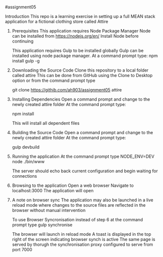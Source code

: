 #assignment05

Introduction
This repo is a learning exercise in setting up a full MEAN stack application for 
a fictional clothing store called Attire


1. Prerequisites
	This application requires Node Package Manager
	Node can be installed from https://nodejs.org/en/
	Install Node before continuing

	This application requires Gulp to be installed globally
	Gulp can be installed using node package manager. At a command prompt type:
	npm install gulp -g


2. Downloading the Source Code
	Clone this repository to a local folder called attire
	This can be done from GitHub using the Clone to Desktop option or from the command prompt type
	
	git clone https://githib.com/ah903/assignment05 attire


3. Installing Dependencies
	Open a command prompt and change to the newly created attire folder
	At the command prompt type:
	
	npm install

	This will install all dependent files

4. Building the Source Code
	Open a command prompt and change to the newly created attire folder
	At the command prompt type:
	
	gulp devbuild

5. Running the application
	At the command prompt type
	NODE_ENV=DEV node ./bin/www

	The server should echo back current configuration and begin waiting for connections

6. Browsing to the application
	Open a web browser
	Navigate to localhost:3000
	The application will open

7. A note on browser sync
	The application may also be launched in a live reload mode where changes to the source
	files are reflected in the browser without manual intervention

	To use Browser Syncronisation instead of step 6 at the command prompt type
	gulp synchronise

	The browser will launch in reload mode
	A toast is displayed in the top right of the screen indicating browser synch is active
	The same page is served by thorugh the synchronisation proxy configured to serve from 
	port 7000
	


